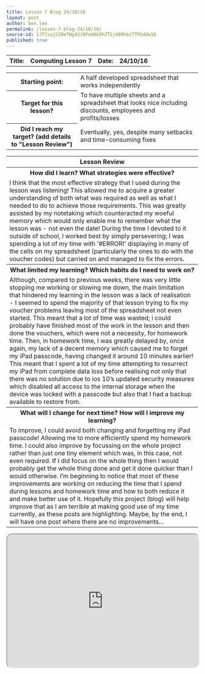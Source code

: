 ```yaml
---
title: Lesson 7 Blog 24/10/16
layout: post
author: ben.lee
permalink: /lesson-7-blog-24/10/16/
source-id: 1JT7sajSZ0eTWyd2J0PeUAkDhZTSj48RhbzTTM1ddw1Q
published: true
---
```

<table>
  <tr>
    <th>Title:</th>
    <th>Computing Lesson 7</th>
    <th>Date:</th>
    <th>24/10/16</th>
  </tr>
</table>


<table>
  <tr>
    <th>Starting point:</th>
    <td>A half developed spreadsheet that works independently</td>
  </tr>
  <tr>
    <th>Target for this lesson?</th>
    <td>To have multiple sheets and a spreadsheet that looks nice including discounts, employees and profits/losses</td>
  </tr>
  <tr>
    <th>Did I reach my target? 
(add details to "Lesson Review")</th>
    <td> Eventually, yes, despite many setbacks and time-consuming fixes</td>
  </tr>
</table>


<table>
  <tr>
    <th>Lesson Review</th>
  </tr>
  <tr>
    <th>How did I learn? What strategies were effective? </th>
  </tr>
  <tr>
    <td>I think that the most effective strategy that I used during the lesson was listening! This allowed me to acquire a greater understanding of both what was required as well as what I needed to do to achieve those requirements. This was greatly assisted by my notetaking which counteracted my woeful memory which would only enable me to remember what the lesson was - not even the date!
  During the time I devoted to it outside of school, I worked best by simply persevering; I was spending a lot of my time with '#ERROR!' displaying in many of the cells on my spreadsheet (particularly the ones to do with the voucher codes) but carried on and managed to fix the errors.</td>
  </tr>
  <tr>
    <th>What limited my learning? Which habits do I need to work on? </th>
  </tr>
  <tr>
    <td>Although, compared to previous weeks, there was very little stopping me working or slowing me down, the main limitation that hindered my learning in the lesson was a lack of realisation - I seemed to spend the majority of that lesson trying to fix my voucher problems leaving most of the spreadsheet not even started. This meant that a lot of time was wasted; i could probably have finished most of the work in the lesson and then done the vouchers, which were not a necessity, for homework time.
 Then, in homework time, I was greatly delayed by, once again, my lack of a decent memory which caused me to forget my iPad passcode, having changed it around 10 minutes earlier! This meant that I spent a lot of my time attempting to resurrect my iPad from complete data loss before realising not only that there was no solution due to ios 10’s updated security measures which disabled all access to the internal storage when the device was locked with a passcode but also that I had a backup available to restore from.</td>
  </tr>
  <tr>
    <th>What will I change for next time? How will I improve my learning?</th>
  </tr>
  <tr>
    <td>To improve, I could avoid both changing and forgetting my iPad passcode! Allowing me to more efficiently spend my homework time.
  I could also improve by focussing on the whole project rather than just one tiny element which was, in this case, not even required. If I did focus on the whole thing then I would probably get the whole thing done and get it done quicker than I would otherwise.
  I’m beginning to notice that most of these improvements are working on reducing the time that I spend during lessons and homework time and how to both reduce it and make better use of it. Hopefully this project (blog) will help improve that as I am terrible at making good use of my time currently, as these posts are highlighting.
  Maybe, by the end, I will have one post where there are no improvements...</td>
  </tr>
</table>
<p>

</p>
<iframe style="border-radius: 15px;" height="350px" width="100%" src="https://docs.google.com/spreadsheets/d/1IWue9ubHKM9o78Gpd7zDvijJZm7BlcpLAPiny3tAxA0/pubhtml?widget=true&amp;headers=false"></iframe>
